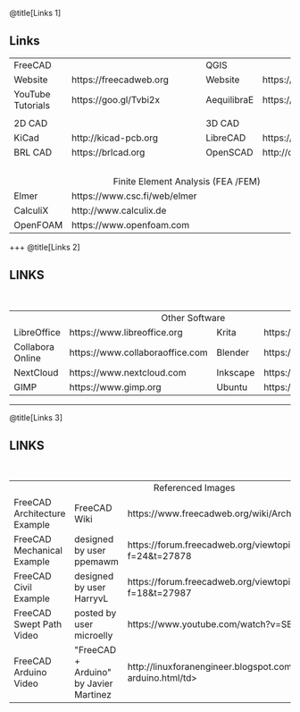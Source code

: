 @title[Links 1]
## Links

<table>

  <tr>
    <td colspan="2">FreeCAD</td>
    <td colspan="2">QGIS</td> 
  </tr>

  <tr class="links">
    <td>Website</td>
    <td>https://freecadweb.org</td>
    <td>Website</td>
    <td>https://qgis.org<td>
  </tr>

  <tr class="links">
    <td>YouTube Tutorials</td>
    <td>https://goo.gl/Tvbi2x</td>
    <td>AequilibraE</td>
    <td>https://aequilibrae.com<td>
  </tr>

  <tr class = "links">
    <td colspan="4"></td>
  </tr>

  <tr>
    <td colspan="2">2D CAD</td>
    <td colspan="2">3D CAD</td> 
  </tr>

  <tr class="links">
    <td>KiCad</td>
    <td>http://kicad-pcb.org</td>
    <td>LibreCAD</td>
    <td>https://librecad.org<td>
  </tr>

  <tr class="links">
    <td>BRL CAD</td>
    <td>https://brlcad.org</td>
    <td>OpenSCAD</td>
    <td>http://openscad.org<td>
  </tr>

  <tr class="links">
    <td><br/></td>
  </tr>

  <tr>
    <td colspan="4" align="center">Finite Element Analysis (FEA /FEM)</td>
  </tr>

  <tr class="links">
    <td>Elmer</td>
    <td>https://www.csc.fi/web/elmer</td>
  </tr>

  <tr class="links">
    <td>CalculiX</td>
    <td>http://www.calculix.de</td>
  </tr>

  <tr class="links">
    <td>OpenFOAM</td>
    <td>https://www.openfoam.com</td>
  </tr>

</table>

+++
@title[Links 2]
## LINKS
<br>
<table>

  <tr>
    <td colspan="4" align="center">Other Software</td>
  </tr>

  <tr class="links">
    <td>LibreOffice</td>
    <td>https://www.libreoffice.org</td>
    <td>Krita</td>
    <td>https://www.krita.org<td>
  </tr>

  <tr class="links">
    <td>Collabora Online</td>
    <td>https://www.collaboraoffice.com</td>
    <td>Blender</td>
    <td>https://www.blender.org<td>
  </tr>

  <tr class="links">
    <td>NextCloud</td>
    <td>https://www.nextcloud.com</td>
    <td>Inkscape</td>
    <td>https://www.inkscape.org<td>
  </tr>

  <tr class="links">
    <td>GIMP</td>
    <td>https://www.gimp.org</td>
    <td>Ubuntu</td>
    <td>https://www.ubuntu.com<td>
  </tr>

</table>

---
@title[Links 3]
## LINKS
<br>
<table>

  <tr>
    <td colspan="4" align="center">Referenced Images</td>
  </tr>

  <tr class="links">
    <td>FreeCAD Architecture Example</td>
    <td>FreeCAD Wiki</td>
    <td>https://www.freecadweb.org/wiki/Arch_tutorial</td>
  </tr>

  <tr class="links">
    <td>FreeCAD Mechanical Example</td>
    <td>designed by user ppemawm</td>
    <td>https://forum.freecadweb.org/viewtopic.php?f=24&t=27878</td>
  </tr>

  <tr class="links">
    <td>FreeCAD Civil Example</td>
    <td>designed by user HarryvL</td>
    <td>https://forum.freecadweb.org/viewtopic.php?f=18&t=27987</td>
  </tr>

  <tr class="links">
    <td>FreeCAD Swept Path Video</td>
    <td>posted by user microelly</td>
    <td>https://www.youtube.com/watch?v=SBsuudzi0x0</td>
  </tr>

  <tr class="links">
    <td>FreeCAD Arduino Video</td>
    <td>"FreeCAD + Arduino" by Javier Martinez</td>
    <td>http://linuxforanengineer.blogspot.com/2014/07/freecad-arduino.html/td>
  </tr>

</table>